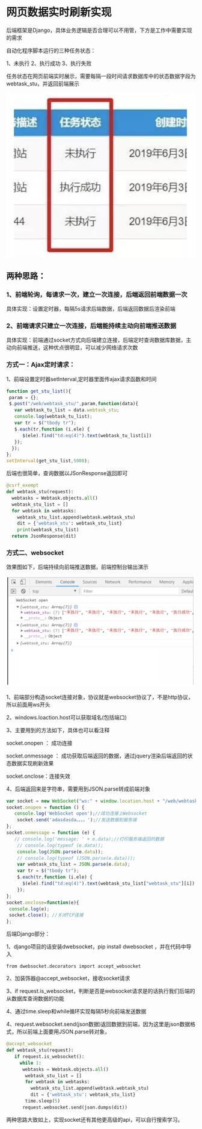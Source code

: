 # 网页数据实时刷新实现

后端框架是Django，具体业务逻辑是否合理可以不用管，下方是工作中需要实现的需求

自动化程序脚本运行的三种任务状态：

1、未执行  2、执行成功  3、执行失败  

任务状态在网页前端实时展示，需要每隔一段时间请求数据库中的状态数据字段为webtask_stu，并返回前端展示

![网页数据实时刷新实现-1](../images/网页数据实时刷新实现-1.png)

## 两种思路：

### 1、前端轮询，每请求一次，建立一次连接，后端返回前端数据一次

具体实现：设置定时器，每隔5s请求后端数据，后端返回数据后渲染前端



### 2、前端请求只建立一次连接，后端能持续主动向前端推送数据

具体实现：前端通过socket方式向后端建立连接，后端定时查询数据库数据，主动向前端推送，这种优点很明显，可以减少网络请求次数



### 方式一：Ajax定时请求：

1、前端设置定时器setInterval,定时器里面传ajax请求函数和时间

```javascript
function get_stu_list(){
 param = {};
 $.post("/web/webtask_stu/",param,function(data){
   var webtask_tu_list = data.webtask_stu;
   console.log(webtask_tu_list);
   var tr = $("tbody tr");
   $.each(tr,function (i,ele) {
      $(ele).find("td:eq(4)").text(webtask_tu_list[i])
   });
  });
};
setInterval(get_stu_list,5000);
```



后端也很简单，查询数据以JSonResponse返回即可

```python
@csrf_exempt
def webtask_stu(request):
  webtasks = Webtask.objects.all()
  webtask_stu_list = []
  for webtask in webtasks:
    webtask_stu_list.append(webtask.webtask_stu)
    dit = {'webtask_stu': webtask_stu_list}
    print(webtask_stu_list)
  return JsonResponse(dit)
```



### 方式二、websocket

效果图如下，后端持续向前端推送数据，前端控制台输出演示

![网页数据实时刷新实现-1](../images/网页数据实时刷新实现-2.png)

1、前端部分构造socket连接对象，协议就是websocket协议了，不是http协议，所以前面用ws开头

2、windows.loaction.host可以获取域名(包括端口)

3、主要用到的方法如下，具体也可以看注释

socket.onopen ： 成功连接

socket.onmessage ： 成功获取后端返回的数据，通过jquery渲染后端返回的状态数据实现刷新效果

socket.onclose：连接失效

4、后端返回来是字符串，需要用到JSON.parse转成前端对象

```javascript
var socket = new WebSocket("ws:" + window.location.host + "/web/webtask_stu/");
socket.onopen = function () {
   console.log('WebSocket open');//成功连接上Websocket
    socket.send('adasdasda。。。。');//发送数据到服务端
};
socket.onmessage = function (e) {
   // console.log('message: ' + e.data);//打印服务端返回的数据
    // console.log(typeof (e.data));
    console.log(JSON.parse(e.data));
    // console.log(typeof (JSON.parse(e.data)));
    var webtask_stu_list = JSON.parse(e.data);
    var tr = $("tbody tr");
    $.each(tr,function (i,ele) {
      $(ele).find("td:eq(4)").text(webtask_stu_list["webtask_stu"][i])
    });
};
socket.onclose=function(e){
 console.log(e);
 socket.close(); //关闭TCP连接
};
```



后端Django部分：

1、django项目的话安装dwebsocket，pip install dwebsocket ，并在代码中导入

```
from dwebsocket.decorators import accept_websocket
```

2、加装饰器@accept_websocket，接收socket请求

3、if request.is_websocket，判断是否是websocket请求是的话执行我们后端的从数据库查询数据的功能

4、通过time.sleep和while循环实现每隔5秒向前端发送数据

4、request.websocket.send(json数据)返回数据到前端，因为这里是json数据格式，所以前端上面要用JSON.parse转对象，

```python
@accept_websocket
def webtask_stu(request):
   if request.is_websocket():
     while 1:
      webtasks = Webtask.objects.all()
       webtask_stu_list = []
       for webtask in webtasks:
         webtask_stu_list.append(webtask.webtask_stu)
         dit = {'webtask_stu': webtask_stu_list}
       time.sleep(5)
      request.websocket.send(json.dumps(dit))
```



两种思路大致如上，实现socket还有其他更高级的api，可以自行搜索学习。